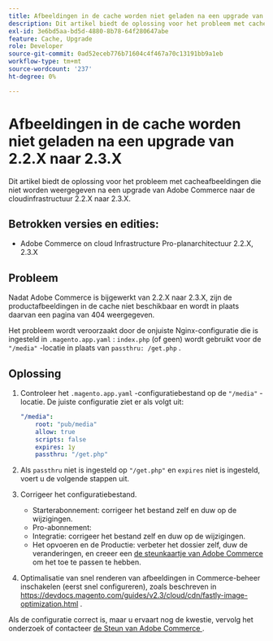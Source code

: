 ```yaml
---
title: Afbeeldingen in de cache worden niet geladen na een upgrade van 2.2.X naar 2.3.X
description: Dit artikel biedt de oplossing voor het probleem met cacheafbeeldingen die niet worden weergegeven na een upgrade van Adobe Commerce naar de cloudinfrastructuur 2.2.X naar 2.3.X.
exl-id: 3e6bd5aa-bd5d-4880-8b78-64f280647abe
feature: Cache, Upgrade
role: Developer
source-git-commit: 0ad52eceb776b71604c4f467a70c13191bb9a1eb
workflow-type: tm+mt
source-wordcount: '237'
ht-degree: 0%

---
```


# Afbeeldingen in de cache worden niet geladen na een upgrade van 2.2.X naar 2.3.X

Dit artikel biedt de oplossing voor het probleem met cacheafbeeldingen die niet worden weergegeven na een upgrade van Adobe Commerce naar de cloudinfrastructuur 2.2.X naar 2.3.X.

## Betrokken versies en edities:

* Adobe Commerce on cloud Infrastructure Pro-planarchitectuur 2.2.X, 2.3.X

## Probleem

Nadat Adobe Commerce is bijgewerkt van 2.2.X naar 2.3.X, zijn de productafbeeldingen in de cache niet beschikbaar en wordt in plaats daarvan een pagina van 404 weergegeven.

Het probleem wordt veroorzaakt door de onjuiste Nginx-configuratie die is ingesteld in `.magento.app.yaml` : `index.php` (of geen) wordt gebruikt voor de `"/media"` -locatie in plaats van `passthru: /get.php` .

## Oplossing

1. Controleer het `.magento.app.yaml` -configuratiebestand op de `"/media"` -locatie. De juiste configuratie ziet er als volgt uit:

   ```yaml
   "/media":
       root: "pub/media"
       allow: true
       scripts: false
       expires: 1y
       passthru: "/get.php"
   ```

1. Als `passthru` niet is ingesteld op `"/get.php"` en `expires` niet is ingesteld, voert u de volgende stappen uit.
1. Corrigeer het configuratiebestand.
   * Starterabonnement: corrigeer het bestand zelf en duw op de wijzigingen.
   * Pro-abonnement:
   * Integratie: corrigeer het bestand zelf en duw op de wijzigingen.
   * Het opvoeren en de Productie: verbeter het dossier zelf, duw de veranderingen, en creeer een [ de steunkaartje van Adobe Commerce ](/help/help-center-guide/help-center/magento-help-center-user-guide.md#submit-ticket) om het toe te passen te hebben.

1. Optimalisatie van snel renderen van afbeeldingen in Commerce-beheer inschakelen (eerst snel configureren), zoals beschreven in <https://devdocs.magento.com/guides/v2.3/cloud/cdn/fastly-image-optimization.html> .

Als de configuratie correct is, maar u ervaart nog de kwestie, vervolg het onderzoek of contacteer [ de Steun van Adobe Commerce ](/help/help-center-guide/help-center/magento-help-center-user-guide.md#submit-ticket).
